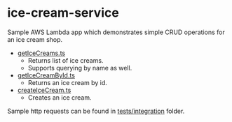 # ice-cream-service

Sample AWS Lambda app which demonstrates simple CRUD operations for an ice cream shop.

- [getIceCreams.ts](ice-cream-service/src/getIceCreams.ts)
  - Returns list of ice creams.
  - Supports querying by name as well.
- [getIceCreamById.ts](ice-cream-service/src/getIceCreamById.ts)
  - Returns an ice cream by id.
- [createIceCream.ts](ice-cream-service/src/createIceCream.ts)
  - Creates an ice cream.

Sample http requests can be found in [tests/integration](ice-cream-service/tests/integration) folder.

